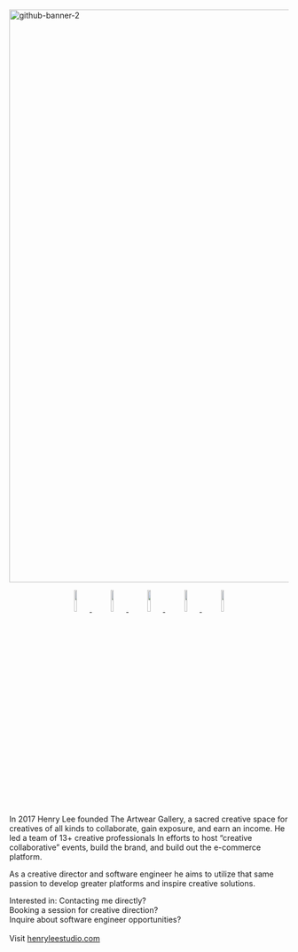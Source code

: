 # 

<a href = "https://henrylee.studio/"><a href = "https://henrylee.studio/">
<img width="1032" alt="github-banner-2" src="https://user-images.githubusercontent.com/101936420/171940001-352d1d91-92a6-410d-b768-c22ceebf646d.png"
alt = "Portfolio" alt = "Portfolio"></a>

<p align="center">
  <a href="https://henrylee.studio/" target="_blank">
    <img src="https://user-images.githubusercontent.com/101936420/172000054-7df36c23-7223-488f-8ecd-9f6bb4a79ff4.png" width="10%"/>
  </a>
&nbsp&nbsp
  <a href="https://www.linkedin.com/in/henry-lee-studio/" target="_blank">
    <img src="https://user-images.githubusercontent.com/101936420/172000064-68bffe39-7735-44bf-8b9e-5228913c5eed.png" width="10%"/>
  </a>
&nbsp&nbsp
  <a href="https://twitter.com/henryleestudio" target="_blank">
    <img src="https://user-images.githubusercontent.com/101936420/172000066-76823694-4946-4c18-9b6c-866c9428a49c.png" width="10%"/>
  </a>
&nbsp&nbsp
  <a href="https://angel.co/u/henry-lee-studio" target="_blank">
      <img src="https://user-images.githubusercontent.com/101936420/172000074-c75d3108-337c-4756-8a45-f05912613242.png" width="10%"/>
  </a>
&nbsp&nbsp
  <a href="https://docs.google.com/document/d/11bE3jL_fGmSpUj5IAVL7uvYC7NxaE7yJhx3ftZXw0As/edit" target="_blank">
      <img src="https://user-images.githubusercontent.com/101936420/172000081-20e4d8e7-7785-4e19-94a9-4be5cf40506c.png" width="10%"/>
  </a>
  </p>

In 2017 Henry Lee founded The Artwear Gallery, a sacred creative space for creatives of all kinds to collaborate, gain exposure, and earn an income. He led a team of 13+ creative professionals In efforts to host “creative collaborative” events, build the brand, and build out the e-commerce platform.

As a creative director and software engineer he aims to utilize that same passion to develop greater platforms and inspire creative solutions.

Interested in:
Contacting me directly? <br>
Booking a session for creative direction? <br>
Inquire about software engineer opportunities? <br>
<br>
Visit <a href = "https://henrylee.studio/">henryleestudio.com</a>

